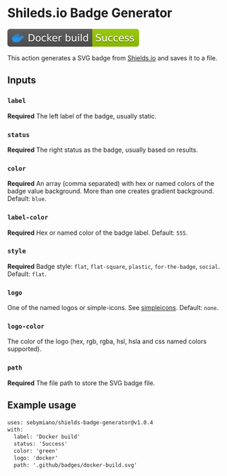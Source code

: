 # Shileds.io Badge Generator
![.github/workflows/test.yml](https://github.com/sebymiano/shields-badge-generator/blob/badges/main/test.svg)

This action generates a SVG badge from [Shields.io](https://shields.io/) and saves it to a file.

## Inputs

### `label`

**Required** The left label of the badge, usually static.

### `status`

**Required** The right status as the badge, usually based on results.

### `color`

**Required** An array (comma separated) with hex or named colors of the badge value background. More than one creates gradient background. Default: `blue`.

### `label-color`

**Required** Hex or named color of the badge label. Default: `555`.

### `style`

**Required** Badge style: `flat`, `flat-square`, `plastic`, `for-the-badge`, `social`. Default: `flat`.

### `logo`

One of the named logos or simple-icons. See [simpleicons](https://simpleicons.org/). Default: `none`.

### `logo-color`

The color of the logo (hex, rgb, rgba, hsl, hsla and css named colors supported).

### `path`

**Required** The file path to store the SVG badge file.

## Example usage

```
uses: sebymiano/shields-badge-generator@v1.0.4
with:
  label: 'Docker build'
  status: 'Success'
  color: 'green'
  logo: 'docker'
  path: '.github/badges/docker-build.svg'
```